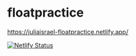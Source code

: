 # floatpractice

https://juliaisrael-floatpractice.netlify.app/

[![Netlify Status](https://api.netlify.com/api/v1/badges/99ac88fe-4e6d-4dda-8bf6-f4a067fefcc6/deploy-status)](https://app.netlify.com/sites/juliaisrael-floatpractice/deploys)
